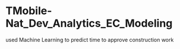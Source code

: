 # TMobile-Nat_Dev_Analytics_EC_Modeling
used Machine Learning to predict time to approve construction work
